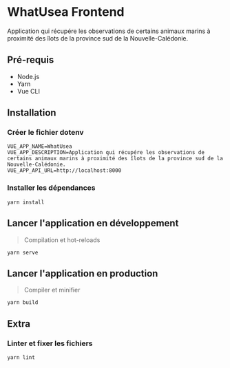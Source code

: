 # WhatUsea Frontend

Application qui récupére les observations de certains animaux marins à proximité des îlots de la province sud de la Nouvelle-Calédonie.

## Pré-requis

* Node.js
* Yarn
* Vue CLI

## Installation

### Créer le fichier dotenv

```dotenv
VUE_APP_NAME=WhatUsea
VUE_APP_DESCRIPTION=Application qui récupére les observations de certains animaux marins à proximité des îlots de la province sud de la Nouvelle-Calédonie.
VUE_APP_API_URL=http://localhost:8000
```

### Installer les dépendances

```shell
yarn install
```

## Lancer l'application en développement

> Compilation et hot-reloads

```
yarn serve
```

## Lancer l'application en production

> Compiler et minifier

```
yarn build
```

## Extra

### Linter et fixer les fichiers

```
yarn lint
```
